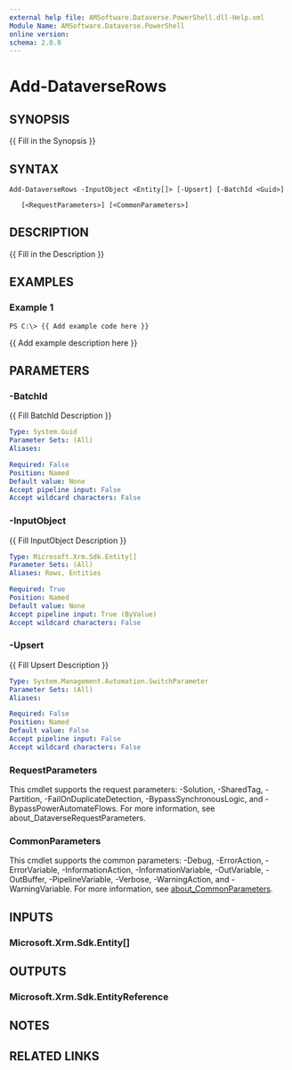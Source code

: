 ```yaml
---
external help file: AMSoftware.Dataverse.PowerShell.dll-Help.xml
Module Name: AMSoftware.Dataverse.PowerShell
online version:
schema: 2.0.0
---
```


# Add-DataverseRows

## SYNOPSIS
{{ Fill in the Synopsis }}

## SYNTAX

```
Add-DataverseRows -InputObject <Entity[]> [-Upsert] [-BatchId <Guid>] 
    
   [<RequestParameters>] [<CommonParameters>]
```

## DESCRIPTION
{{ Fill in the Description }}

## EXAMPLES

### Example 1
```
PS C:\> {{ Add example code here }}
```

{{ Add example description here }}

## PARAMETERS

### -BatchId
{{ Fill BatchId Description }}

```yaml
Type: System.Guid
Parameter Sets: (All)
Aliases:

Required: False
Position: Named
Default value: None
Accept pipeline input: False
Accept wildcard characters: False
```

### -InputObject
{{ Fill InputObject Description }}

```yaml
Type: Microsoft.Xrm.Sdk.Entity[]
Parameter Sets: (All)
Aliases: Rows, Entities

Required: True
Position: Named
Default value: None
Accept pipeline input: True (ByValue)
Accept wildcard characters: False
```

### -Upsert
{{ Fill Upsert Description }}

```yaml
Type: System.Management.Automation.SwitchParameter
Parameter Sets: (All)
Aliases:

Required: False
Position: Named
Default value: False
Accept pipeline input: False
Accept wildcard characters: False
```

### RequestParameters
This cmdlet supports the request parameters: -Solution, -SharedTag, -Partition, -FailOnDuplicateDetection, -BypassSynchronousLogic, and -BypassPowerAutomateFlows. For more information, see about_DataverseRequestParameters.

### CommonParameters
This cmdlet supports the common parameters: -Debug, -ErrorAction, -ErrorVariable, -InformationAction, -InformationVariable, -OutVariable, -OutBuffer, -PipelineVariable, -Verbose, -WarningAction, and -WarningVariable. For more information, see [about_CommonParameters](http://go.microsoft.com/fwlink/?LinkID=113216).

## INPUTS

### Microsoft.Xrm.Sdk.Entity[]
## OUTPUTS

### Microsoft.Xrm.Sdk.EntityReference
## NOTES

## RELATED LINKS


